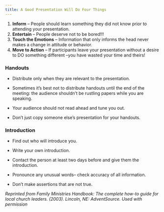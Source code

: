 ```yaml
---
title: A Good Presentation Will Do Four Things
---
```


1. **Inform** – People should learn something they did not know prior to attending your presentation.
2. **Entertain** – People deserve not to be bored!!!
3. **Touch the Emotions** – Information that only informs the head never makes a change in attitude or behavior.
4. **Move to Action** – If participants leave your presentation without a desire to DO something different –you have wasted your time and theirs!

### Handouts

- Distribute only when they are relevant to the presentation.

- Sometimes it’s best not to distribute handouts until the end of the meeting: the audience shouldn’t be rustling papers while you are speaking.

- Your audience should not read ahead and tune you out.

- Don’t just copy someone else’s presentation for your handouts.

### Introduction

- Find out who will introduce you.

- Write your own introduction.

- Contact the person at least two days before and give them the introduction.

- Pronounce any unusual words– check accuracy of all information.

- Don’t make assertions that are not true.

_Reprinted from Family Ministries Handbook: The complete how-to guide for local church leaders. (2003). Lincoln, NE: AdventSource. Used with permission_